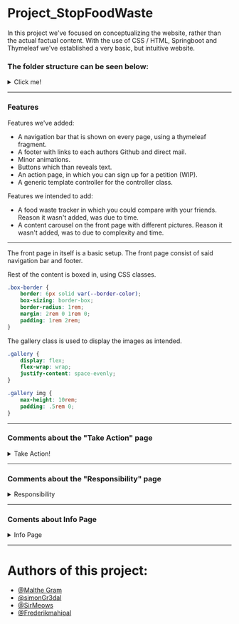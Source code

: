 # Project_StopFoodWaste

<p>In this project we've focused on conceptualizing the website, rather than the actual factual content. 
With the use of CSS / HTML, Springboot and Thymeleaf we've established a very basic, but intuitive website. </p>

### The folder structure can be seen below:

<details>
  <summary>Click me!</summary>
  
  ![Skærmbillede 2021-10-12 kl  12 04 15](https://user-images.githubusercontent.com/80412524/136940859-d23f7a95-56ea-4657-a6ae-1f941be72fcb.png)

We intended to add all HTML documents filled with text to the textBlock folder. But due to some issues with Thymeleaf and the folder structure that Thymeleaf provides we let those files remain in the templates folder 
  
</details>
<hr>

### Features
Features we've added:
- A navigation bar that is shown on every page, using a thymeleaf fragment.
- A footer with links to each authors Github and direct mail.
- Minor animations.
- Buttons which than reveals text.
- An action page, in which you can sign up for a petition (WIP).
- A generic template controller for the controller class.

Features we intended to add: 
- A food waste tracker in which you could compare with your friends. Reason it wasn't added, was due to time.
- A content carousel on the front page with different pictures. Reason it wasn't added, was to due to complexity and time.

<hr>

The front page in itself is a basic setup.
The front page consist of said navigation bar and footer.

Rest of the content is boxed in, using CSS classes.
```CSS
.box-border {
    border: 6px solid var(--border-color);
    box-sizing: border-box;
    border-radius: 1rem;
    margin: 2rem 0 1rem 0;
    padding: 1rem 2rem;
}
```
The gallery class is used to display the images as intended.
```CSS
.gallery {
    display: flex;
    flex-wrap: wrap;
    justify-content: space-evenly;
}

.gallery img {
    max-height: 10rem;
    padding: .5rem 0;
}
```
<hr>

### Comments about the "Take Action" page

<details>
  <summary>Take Action!</summary>
  
Following the Gestalt Laws, this page is pretty much build up the same way as the front page, to keep the overall website consistent in form of layout and colors.
  
This page has 3 different columns, which is intended to keep different information.
Using CSS, we've ensured that the site is scalable.

<details>
  <summary>CSS here</summary>
  
```CSS
row {
    display: flex;
    flex-direction: row;
}
.row > .col {
    flex-basis: 0;
    flex-grow: 1;

    margin-left: 0.5rem;
    margin-right: 0.5rem;
}
.row > :first-child { margin-left: 0; }
.row > :last-child { margin-right: 0; }
```
</details>
  
   The HTML itself is build up using a ```<div>``` tag which is given a ```box-border``` class and ```col``` class.
   The intention of the ```form``` was to send information from the petition to another page containing all sign ups. Due to complexity and time this has simply    been hard coded to visualize the concept. <br>
   For now, theres just a few  ```<label>``` tags, which is basically just plain text. <br>
   The ```<input>``` tags, is quite intuitive, they give the option to input some text. <br>
   The ```<type>```tag allows the developer to choose what type of input is given. More information on forms can be found [here](https://www.w3schools.com/html/html_forms.asp).
  
  <details> 
  <summary>HTML Here</summary>
    
  ```html
    <div class="col box-border">Campaign here
            <p>
                A few lines about the ongoing campaign to stop food waste
            </p>
        </div>
 
        <div class="col box-border" >Sign up to join the campaign! Submit in the petition below
            <form method="GET" action="/templates/petition_submissions">
                <label for="fName">First name:</label><br>
                <input type="text" id="fName" name="fName" value="Malthe"><br>
                <label for="lName">Last name:</label><br>
                <input type="text" id="lName" name="lName" value="Gram"><br><br>
                <input type="submit" value="Submit">
            </form>
        </div>
    
  ```
</details>
</details>
  <hr>


### Comments about the "Responsibility" page

<details>
    <summary>Responsibility</summary>
    <br>
    The responsibility page was designed to follow the same visual pattern as the other pages, as far as it suited the content. To keep the look of the page consistent with the others, the same CSS class .box-border is used.<br>
    The element that differs from other pages is buttons, which displays the text associated with it on the same page. Inserting content is done by using a short JavaScript segment. <br>
    <br>

<details>
    <summary>HTML and JavaScript here</summary>
    <br>
    The JavaScript function is defined in the head section of the html code. This code is adjusted from internet sources such as this: https://www.w3schools.com/tags/ev_onclick.asp.


```html
<head>
    <script>
        function displayText(page) {
            const xhr = new XMLHttpRequest();
            xhr.open('GET', page, true);
            xhr.onreadystatechange = function () {
                if (this.readyState !== 4) return;
                if (this.status !== 200) return;
                document.getElementById('wot-area').innerHTML = this.responseText;
            };
            xhr.send();
        }
    </script>
</head>
```
<br>
The script is called in the HTML in connection with onclick event. Each button has a reference to an html document, which contains only the associated text.
<br>

```html
            <div id="button-area">

                <button type="button" onclick="displayText('politician.html')">
                    <div class="selection-element-frame">
                        <div class="Politicians"></div>
                        <p>Politicians</p>
                    </div>
                </button>

                <button type="button" onclick="displayText('corporation.html')">
                    <div class="selection-element-frame">
                        <div class="Corporations"></div>
                        <p>Businesses</p>
                    </div>
                </button>

                <button type="button" onclick="displayText('consumer.html')">
                    <div class="selection-element-frame">
                        <div class="Consumers"></div>
                        <p>Consumers</p>
                    </div>
                </button>

            </div>
```

</details>



</details>
  
  <hr>
  
  ### Coments about Info Page
 <details>
    <summary>Info Page</summary>
   
   
  The thoughts behind the info page was to make it simple and straight with facts therefor we have hardcoded the facts. 
    We also wanted to give the info page a simple look and layout to maintain the overall theme of this website in form of layout and colors.
    In the info page the HTML is build up by 3 ```<div>``` tags, where the class ```box-border``` also has been used.   
   
 
   
 <details>
     <summary>Snippit of HTML</summary>
   
   ```html
   <div class="box-border">
        <h3>Yearly food waste in Denmark in %</h3>
        <p>
            Households: 36%<br>
            Retail: 23%<br>
            The food industry: 19% <br>
            Primary production: 14%<br>
            Institutions and commercial kitchens: 4%<br>
            Hotels and Restaurants: 4%<br>
        </p>
    </div>
   ```

   </details>
    
   
   
   <details>
     <summary>Snippit of CSS</summary>
    
   ```CSS  
     .box-border {
    border: 6px solid var(--border-color);
    box-sizing: border-box;
    border-radius: 1rem;
    margin: 2rem 0 1rem 0;
    padding: 1rem 2rem;
}
     
```
     
   </details>
     
   
   </details>

<hr>
  
  # Authors of this project:
 
  - [@Malthe Gram](https://github.com/MaltheGram)
  - [@simonGr3dal](https://github.com/simongr3dal)
  - [@SirMeows](https://github.com/SirMeows)
  - [@Frederikmahipal](https://github.com/Frederikmahipal)
  
